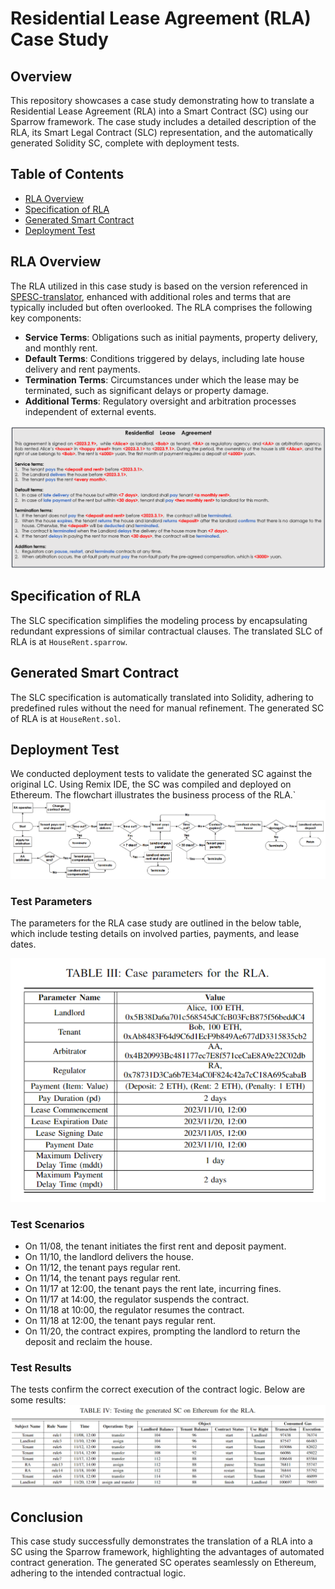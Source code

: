 
# Residential Lease Agreement (RLA) Case Study

## Overview

This repository showcases a case study demonstrating how to translate a Residential Lease Agreement (RLA) into a Smart Contract (SC) using our Sparrow framework. The case study includes a detailed description of the RLA, its Smart Legal Contract (SLC) representation, and the automatically generated Solidity SC, complete with deployment tests.

## Table of Contents

- [RLA Overview](#rla-overview)
- [Specification of RLA](#specification-of-rla)
- [Generated Smart Contract](#generated-smart-contract)
- [Deployment Test](#deployment-test)

## RLA Overview

The RLA utilized in this case study is based on the version referenced in [SPESC-translator](#), enhanced with additional roles and terms that are typically included but often overlooked. The RLA comprises the following key components:

- **Service Terms**: Obligations such as initial payments, property delivery, and monthly rent.
- **Default Terms**: Conditions triggered by delays, including late house delivery and rent payments.
- **Termination Terms**: Circumstances under which the lease may be terminated, such as significant delays or property damage.
- **Additional Terms**: Regulatory oversight and arbitration processes independent of external events.
  
![contract](../picture/contract.png)

## Specification of RLA

The SLC specification simplifies the modeling process by encapsulating redundant expressions of similar contractual clauses. The translated SLC of RLA is at `HouseRent.sparrow`.

## Generated Smart Contract

The SLC specification is automatically translated into Solidity, adhering to predefined rules without the need for manual refinement. The generated SC of RLA is at `HouseRent.sol`.


## Deployment Test
We conducted deployment tests to validate the generated SC against the original LC. Using Remix IDE, the SC was compiled and deployed on Ethereum. The flowchart illustrates the business process of the RLA.`
![process](../picture/process.png)

### Test Parameters
The parameters for the RLA case study are outlined in the below table, which include testing details on involved parties, payments, and lease dates.

![test_parameters](../picture/test_parameters.png)

### Test Scenarios

- On 11/08, the tenant initiates the first rent and deposit payment.
- On 11/10, the landlord delivers the house.
- On 11/12, the tenant pays regular rent.
- On 11/14, the tenant pays regular rent.
- On 11/17 at 12:00, the tenant pays the rent late, incurring fines.
- On 11/17 at 14:00, the regulator suspends the contract.
- On 11/18 at 10:00, the regulator resumes the contract.
- On 11/18 at 12:00, the tenant pays regular rent.
- On 11/20, the contract expires, prompting the landlord to return the deposit and reclaim the house.


### Test Results
The tests confirm the correct execution of the contract logic. Below are some results:
![test_result](../picture/test_result.png)

## Conclusion
This case study successfully demonstrates the translation of a RLA into a SC using the Sparrow framework, highlighting the advantages of automated contract generation. The generated SC operates seamlessly on Ethereum, adhering to the intended contractual logic.
